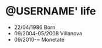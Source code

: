 @USERNAME' life
===============

- 22/04/1986 Born
- 09/2004-05/2008 Villanova
- 09/2010-~ Monetate

